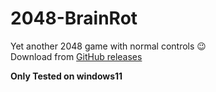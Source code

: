 # 2048-BrainRot

Yet another 2048 game with normal controls 😉
<br>
Download from [GitHub releases](https://github.com/adityasinghi3761/2048-BrainRot/releases/latest)

**Only Tested on windows11**
